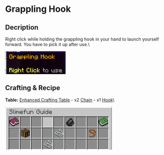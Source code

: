 # Grappling Hook

## Decription

Right click while holding the grappling hook in your hand to launch yourself forward.  You have to pick it up after use.\


![](<../../../.gitbook/assets/image (38).png>)

## Crafting & Recipe

**Table:** [Enhanced Crafting Table](../basic-machines/enhanced-crafting-table.md)                                                                                                                                               - x2 [Chain](../miscellaneous-items/chain.md)                                                                                                                                                                                        - x1 [Hook](../miscellaneous-items/hook.md)\


![Crafting Recipe for Grappling Hook](<../../../.gitbook/assets/image (33).png>)
